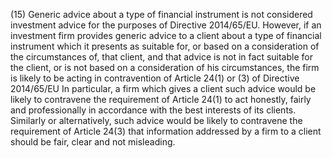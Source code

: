 (15) Generic advice about a type of financial instrument is not considered investment advice for the purposes of Directive 2014/65/EU. However, if an investment firm provides generic advice to a client about a type of financial instrument which it presents as suitable for, or based on a consideration of the circumstances of, that client, and that advice is not in fact suitable for the client, or is not based on a consideration of his circumstances, the firm is likely to be acting in contravention of Article 24(1) or (3) of Directive 2014/65/EU In particular, a firm which gives a client such advice would be likely to contravene the requirement of Article 24(1) to act honestly, fairly and professionally in accordance with the best interests of its clients. Similarly or alternatively, such advice would be likely to contravene the requirement of Article 24(3) that information addressed by a firm to a client should be fair, clear and not misleading.